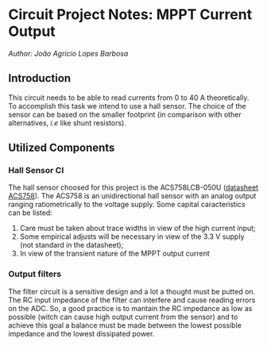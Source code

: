 # Circuit Project Notes: MPPT Current Output 


*Author: João Agricio Lopes Barbosa*

## Introduction
This circuit needs to be able to read currents from 0 to 40 A theoretically. To accomplish this task we intend to use a hall sensor. The choice of the sensor can be based on the smaller footprint (in comparison with other alternatives, _i.e_ like shunt resistors).

## Utilized Components

### Hall Sensor CI
The hall sensor choosed for this project is the ACS758LCB-050U ([datasheet ACS758](https://github.com/Collab-Barco-Solar/poente-boards/blob/develop/electric_project/telemetria_hardware/2020/Base%20Material/Current%20Sensing/Current%20from%20MPPT/ACS758-Datasheet.pdf)). The ACS758 is an unidirectional hall sensor with an analog output ranging ratiometrically to the voltage supply. Some capital caracteristics can be listed:

1. Care must be taken about trace widths in view of the high current input;
2. Some empirical adjusts will be necessary in view of the 3.3 V supply (not standard in the datasheet);
3. In view of the transient nature of the MPPT output current

### Output filters
The filter circuit is a sensitive design and a lot a thought must be putted on. The RC input impedance of the filter can interfere and cause reading errors on the ADC. So, a good practice is to mantain the RC impedance as low as possible (witch can cause high output current from the sensor) and to achieve this goal  a balance must be made between the lowest possible impedance and the lowest dissipated power.

